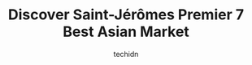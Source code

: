 ---
layout: ampstory
image: https://i0.wp.com/www.auto.or.id/wp-content/uploads/2023/06/marchc3a9-iga-extra-0-saint-jc3a9rc3b4me-1686327741.jpeg?resize=640,853
author: techidn
featured: false
description: Saint-Jérôme, Quebec, Canada is a haven for Asian Market enthusiasts, boasting an impressive array of 7 top-notch establishments. Whether youre a seasoned connoisseur or simply curious to
title: Discover Saint-Jérômes Premier 7 Best Asian Market
cover:
   title: Discover Saint-Jérômes Premier 7 Best Asian Market
   subtitle: AUTO.OR.ID
   background: https://www.auto.or.id/wp-content/uploads/2023/06/marchc3a9-iga-extra-0-saint-jc3a9rc3b4me-1686327741.jpeg

pages: 
 - layout: thirds
   top: <h1>#1 Metro Plus Thibeault St-Jérôme</h1>
   bottom: "<p>Selection blew me away! Quebec Metro is above and beyond what we know in Ontario. Deli, cheese, seafood all far surpass what I see at home</p>"
   background: https://www.auto.or.id/wp-content/uploads/2023/06/marchc3a9-iga-extra-1-saint-jc3a9rc3b4me-1686327742.jpeg
   backgroundblur: true
 - layout: thirds
   top: <h1>#2 Maxi St-Jérôme Grignon</h1>
   bottom: "<p>900 Bd Grignon, Saint-Jérôme, QC J7Y 3S7, Canada</p>"
   background: https://www.auto.or.id/wp-content/uploads/2023/06/marchc3a9-iga-extra-2-saint-jc3a9rc3b4me-1686327743.jpeg
   cta:
      link: https://www.auto.or.id/discover-saint-jeromes-premier-7-best-asian-market/
      text: Discover Saint-Jérômes Premier 7 Best Asian Market
 - layout: thirds
   top: <h1>#3 Metro Plus Thibeault St-Antoine</h1>
   bottom: "<p>633 Bd des Laurentides, Saint-Jérôme, QC J7Z 3A4, Canada</p>"
   background: https://images.unsplash.com/photo-1534285686845-f2a7844e65b1?ixlib=rb-4.0.3&ixid=MnwxMjA3fDB8MHxwaG90by1wYWdlfHx8fGVufDB8fHx8&auto=format&fit=crop&w=640&h=853&q=80
   cta:
      link: https://www.auto.or.id/discover-saint-jeromes-premier-7-best-asian-market/
      text: Discover Saint-Jérômes Premier 7 Best Asian Market
 - layout: thirds
   top: <h1>#4 Marché IGA Extra</h1>
   bottom: "<p>2012 Rue St Georges, Saint-Jérôme, QC J7Y 1M8, Canada</p>"
   background: https://images.unsplash.com/photo-1636325779858-2e355e25f9af?ixlib=rb-4.0.3&ixid=MnwxMjA3fDB8MHxwaG90by1wYWdlfHx8fGVufDB8fHx8&auto=format&fit=crop&w=640&h=853&q=80
   cta:
      link: https://www.auto.or.id/discover-saint-jeromes-premier-7-best-asian-market/
      text: Discover Saint-Jérômes Premier 7 Best Asian Market
 - layout: thirds
   top: <h1>#5 Maxi St-Jérôme Laurentides</h1>
   bottom: "<p>500 Bd des Laurentides, Saint-Jérôme, QC J7Z 4M2, Canada</p>"
   background: https://images.unsplash.com/photo-1567346495660-baf9ca9d661a?ixlib=rb-4.0.3&ixid=MnwxMjA3fDB8MHxwaG90by1wYWdlfHx8fGVufDB8fHx8&auto=format&fit=crop&w=640&h=853&q=80
   cta:
      link: https://www.auto.or.id/discover-saint-jeromes-premier-7-best-asian-market/
      text: Discover Saint-Jérômes Premier 7 Best Asian Market
 - layout: thirds
   top: <h1>#6 Marché Kim Phat</h1>
   bottom: "<p>3588 Rue Goyer, Montréal, QC H3S 1J1, Canada</p>"
   background: https://images.unsplash.com/photo-1632275228556-6d7878f59eea?ixlib=rb-4.0.3&ixid=MnwxMjA3fDB8MHxwaG90by1wYWdlfHx8fGVufDB8fHx8&auto=format&fit=crop&w=640&h=853&q=80
   cta:
      link: https://www.auto.or.id/discover-saint-jeromes-premier-7-best-asian-market/
      text: Discover Saint-Jérômes Premier 7 Best Asian Market
 - layout: thirds
   top: <h1>#7 Marché Kim Phat</h1>
   bottom: "<p>7209 Taschereau Blvd, Brossard, Quebec J4Y 1A1, Canada</p>"
   background: https://images.unsplash.com/photo-1542728212-aca4817f0610?ixlib=rb-4.0.3&ixid=MnwxMjA3fDB8MHxwaG90by1wYWdlfHx8fGVufDB8fHx8&auto=format&fit=crop&w=640&h=853&q=80
   cta:
      link: https://www.auto.or.id/discover-saint-jeromes-premier-7-best-asian-market/
      text: Discover Saint-Jérômes Premier 7 Best Asian Market
 - layout: thirds
   middle: Continue reading...
   background: https://images.unsplash.com/photo-1610205296127-02e7366806e4?ixlib=rb-4.0.3&ixid=MnwxMjA3fDB8MHxwaG90by1wYWdlfHx8fGVufDB8fHx8&auto=format&fit=crop&w=640&h=853&q=80
   cta:
      link: https://www.auto.or.id/discover-saint-jeromes-premier-7-best-asian-market/
      text: Discover Saint-Jérômes Premier 7 Best Asian Market

---